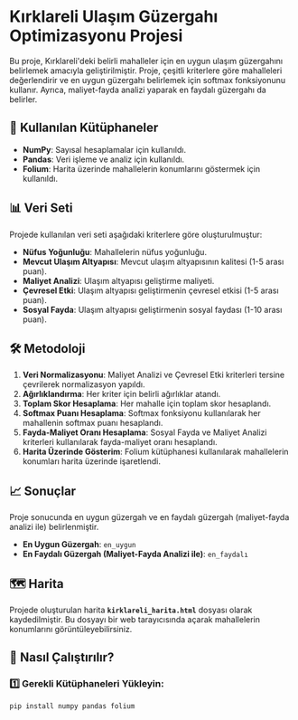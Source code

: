 # Kırklareli Ulaşım Güzergahı Optimizasyonu Projesi

Bu proje, Kırklareli'deki belirli mahalleler için en uygun ulaşım güzergahını belirlemek amacıyla geliştirilmiştir. Proje, çeşitli kriterlere göre mahalleleri değerlendirir ve en uygun güzergahı belirlemek için softmax fonksiyonunu kullanır. Ayrıca, maliyet-fayda analizi yaparak en faydalı güzergahı da belirler.

## 📌 Kullanılan Kütüphaneler

- **NumPy**: Sayısal hesaplamalar için kullanıldı.
- **Pandas**: Veri işleme ve analiz için kullanıldı.
- **Folium**: Harita üzerinde mahallelerin konumlarını göstermek için kullanıldı.

## 📊 Veri Seti

Projede kullanılan veri seti aşağıdaki kriterlere göre oluşturulmuştur:

- **Nüfus Yoğunluğu**: Mahallelerin nüfus yoğunluğu.
- **Mevcut Ulaşım Altyapısı**: Mevcut ulaşım altyapısının kalitesi (1-5 arası puan).
- **Maliyet Analizi**: Ulaşım altyapısı geliştirme maliyeti.
- **Çevresel Etki**: Ulaşım altyapısı geliştirmenin çevresel etkisi (1-5 arası puan).
- **Sosyal Fayda**: Ulaşım altyapısı geliştirmenin sosyal faydası (1-10 arası puan).

## 🛠️ Metodoloji

1. **Veri Normalizasyonu**: Maliyet Analizi ve Çevresel Etki kriterleri tersine çevrilerek normalizasyon yapıldı.
2. **Ağırlıklandırma**: Her kriter için belirli ağırlıklar atandı.
3. **Toplam Skor Hesaplama**: Her mahalle için toplam skor hesaplandı.
4. **Softmax Puanı Hesaplama**: Softmax fonksiyonu kullanılarak her mahallenin softmax puanı hesaplandı.
5. **Fayda-Maliyet Oranı Hesaplama**: Sosyal Fayda ve Maliyet Analizi kriterleri kullanılarak fayda-maliyet oranı hesaplandı.
6. **Harita Üzerinde Gösterim**: Folium kütüphanesi kullanılarak mahallelerin konumları harita üzerinde işaretlendi.

## 📈 Sonuçlar

Proje sonucunda en uygun güzergah ve en faydalı güzergah (maliyet-fayda analizi ile) belirlenmiştir.

- **En Uygun Güzergah**: `en_uygun`
- **En Faydalı Güzergah (Maliyet-Fayda Analizi ile)**: `en_faydalı`

## 🗺️ Harita

Projede oluşturulan harita **`kirklareli_harita.html`** dosyası olarak kaydedilmiştir. Bu dosyayı bir web tarayıcısında açarak mahallelerin konumlarını görüntüleyebilirsiniz.

## 🚀 Nasıl Çalıştırılır?

### 1️⃣ Gerekli Kütüphaneleri Yükleyin:

```bash
pip install numpy pandas folium
